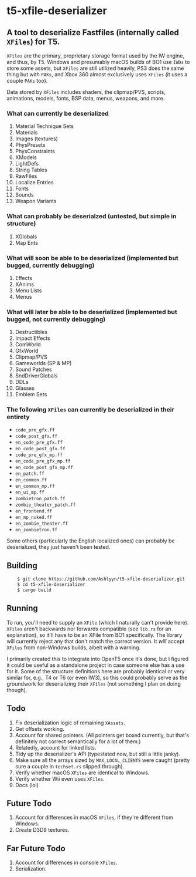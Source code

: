 # t5-xfile-deserializer
## A tool to deserialize Fastfiles (internally called `XFiles`) for T5.

`XFiles` are the primary, proprietary storage format used by the IW engine, and thus, by T5. Windows and presumably macOS builds of BO1 use `IWDs` to store some assets, but `XFiles` are still utilized heavily, PS3 does the same thing but with `PAKs`, and Xbox 360 almost exclusively uses `XFiles` (it uses a couple `PAKs` too).

Data stored by `XFiles` includes shaders, the clipmap/PVS, scripts, animations, models, fonts, BSP data, menus, weapons, and more.

### What can currently be deserialized
1. Material Technique Sets
2. Materials
3. Images (textures)
4. PhysPresets
5. PhysConstraints
6. XModels
7. LightDefs
8. String Tables
9. RawFiles
10. Localize Entries
11. Fonts
12. Sounds
13. Weapon Variants

### What can probably be deserialzed (untested, but simple in structure)
1. XGlobals
2. Map Ents

### What will soon be able to be deserialized (implemented but bugged, currently debugging)
1. Effects
2. XAnims
3. Menu Lists
4. Menus

### What will later be able to be deserialized (implemented but bugged, not currently debugging)
1. Destructibles
2. Impact Effects
3. ComWorld
4. GfxWorld
5. Clipmap/PVS
6. Gameworlds (SP & MP)
7. Sound Patches
8. SndDriverGlobals
9. DDLs
10. Glasses
11. Emblem Sets

### The following `XFiles` can currently be deserialized in their entirety
* `code_pre_gfx.ff`
* `code_post_gfx.ff`
* `en_code_pre_gfx.ff`
* `en_code_post_gfx.ff`
* `code_pre_gfx_mp.ff`
* `en_code_pre_gfx_mp.ff`
* `en_code_post_gfx_mp.ff`
* `en_patch.ff`
* `en_common.ff`
* `en_common_mp.ff`
* `en_ui_mp.ff`
* `zombietron_patch.ff`
* `zombie_theater_patch.ff`
* `en_frontend.ff`
* `en_mp_nuked.ff`
* `en_zombie_theater.ff`
* `en_zombietron.ff`

Some others (particularly the English localized ones) can probably be deserialized, they just haven't been tested.

## Building
```bash
    $ git clone https://github.com/Ashlyyn/t5-xfile-deserializer.git
    $ cd t5-xfile-deserializer
    $ cargo build
```

## Running
To run, you'll need to supply an `XFile` (which I naturally can't provide here). `XFiles` aren't backwards nor forwards compatible (see `lib.rs` for an explanation), so it'll have to be an XFile from BO1 specifically. The library will currently reject any that don't match the correct version. It *will* accept `XFiles` from non-Windows builds, albeit with a warning. 

I primarily created this to integrate into OpenT5 once it's done, but I figured it could be useful as a standalone project in case someone else has a use for it. Some of the structure definitions here are probably identical or very similar for, e.g., T4 or T6 (or even IW3), so this could probably serve as the groundwork for deserializing their `XFiles` (not something I plan on doing though).

## Todo
1. Fix deserialization logic of remaining `XAssets`.
2. Get offsets working.
3. Account for shared pointers. (All pointers get boxed currently, but that's definitely not correct semantically for a lot of them.)
4. Relatedly, account for linked lists.
5. Tidy up the deserializer's API (typestated now, but still a little janky).
6. Make sure all the arrays sized by `MAX_LOCAL_CLIENTS` were caught (pretty sure a couple in `techset.rs` slipped through).
7. Verify whether macOS `XFiles` are identical to Windows.
8. Verify whether Wii even uses `XFiles`.
9. Docs (lol)

## Future Todo
1. Account for differences in macOS `XFiles`, if they're different from Windows.
2. Create D3D9 textures.

## Far Future Todo
1. Account for differences in console `XFiles`.
2. Serialization.